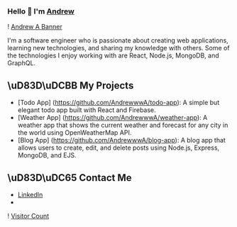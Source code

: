 ### Hello 👋 I'm [Andrew](https://github.com/AndrewwwA/portfolio)

! [Andrew A Banner](https://raw.githubusercontent.com/AndrewwwA/AndrewwwA/main/banner.png)

I'm a software engineer who is passionate about creating web applications, learning new technologies, and sharing my knowledge with others. Some of the technologies I enjoy working with are React, Node.js, MongoDB, and GraphQL.

## \uD83D\uDCBB My Projects

- [Todo App] (https://github.com/AndrewwwA/todo-app): A simple but elegant todo app built with React and Firebase.
- [Weather App] (https://github.com/AndrewwwA/weather-app): A weather app that shows the current weather and forecast for any city in the world using OpenWeatherMap API.
- [Blog App] (https://github.com/AndrewwwA/blog-app): A blog app that allows users to create, edit, and delete posts using Node.js, Express, MongoDB, and EJS.

## \uD83D\uDC65 Contact Me

- [LinkedIn](https://www.linkedin.com/in/andrew2023/)
- 
! [Visitor Count](https://profile-counter.glitch.me/AndrewwwA/count.svg)
